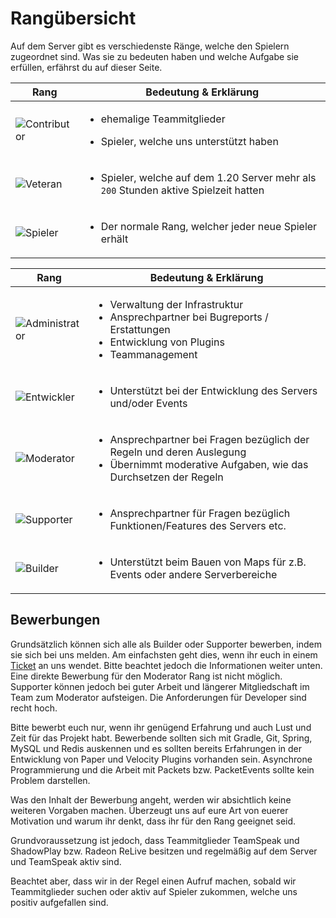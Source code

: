 # Rangübersicht

Auf dem Server gibt es verschiedenste Ränge, welche den Spielern zugeordnet sind.
Was sie zu bedeuten haben und welche Aufgabe sie erfüllen, erfährst du auf dieser Seite.

<tabs>

<tab title="Spieler Ränge" >

| Rang                            | Bedeutung & Erklärung                                                                                |
|---------------------------------|------------------------------------------------------------------------------------------------------|
| ![Contributor](contributor.png) | <ul><li>ehemalige Teammitglieder</li></ul>  <ul><li>Spieler, welche uns unterstützt haben</li></ul>  |
| ![Veteran](veteran.png)         | <ul><li>Spieler, welche auf dem 1.20 Server mehr als `200` Stunden aktive Spielzeit hatten</li></ul> |
| ![Spieler](spieler.png)         | <ul><li>Der normale Rang, welcher jeder neue Spieler erhält </li></ul>                               |

</tab>

<tab title="Team Ränge" >

| Rang                                | Bedeutung & Erklärung                                                                                                                                       |
|-------------------------------------|-------------------------------------------------------------------------------------------------------------------------------------------------------------|
| ![Administrator](administrator.png) | <ul><li>Verwaltung der Infrastruktur</li><li>Ansprechpartner bei Bugreports / Erstattungen</li><li>Entwicklung von Plugins</li><li>Teammanagement</li></ul> |
| ![Entwickler](developer.png)        | <ul><li>Unterstützt bei der Entwicklung des Servers und/oder Events</li></ul>                                                                               |
| ![Moderator](moderator.png)         | <ul><li>Ansprechpartner bei Fragen bezüglich der Regeln und deren Auslegung</li><li>Übernimmt moderative Aufgaben, wie das Durchsetzen der Regeln</li></ul> |
| ![Supporter](supporter.png)         | <ul><li>Ansprechpartner für Fragen bezüglich Funktionen/Features des Servers etc.</li></ul>                                                                 |
| ![Builder](builder.png)             | <ul><li>Unterstützt beim Bauen von Maps für z.B. Events oder andere Serverbereiche</li></ul>                                                                |

</tab>

</tabs>

## Bewerbungen

<deflist>
<def title="Bewerbung als Builder oder Supporter">
Grundsätzlich können sich alle als Builder oder Supporter bewerben, indem sie sich bei uns melden. 
Am einfachsten geht dies, wenn ihr euch in einem 
<a href="%tickets_channel%">Ticket</a>
an uns wendet. Bitte beachtet jedoch die Informationen weiter unten.
</def>
<def title="Bewerbung als Moderator">
Eine direkte Bewerbung für den Moderator Rang ist nicht möglich. Supporter können jedoch bei guter Arbeit und längerer Mitgliedschaft im Team zum Moderator aufsteigen.
</def>
<def title="Bewerbung als Developer" id="dev-application">
Die Anforderungen für Developer sind recht hoch. 

Bitte bewerbt euch nur, wenn ihr genügend Erfahrung und auch Lust und Zeit
für das Projekt habt.
Bewerbende sollten sich mit Gradle, Git, Spring, MySQL und Redis auskennen und es sollten bereits
Erfahrungen in der Entwicklung von Paper und Velocity Plugins vorhanden sein.
Asynchrone Programmierung und die Arbeit
mit Packets bzw. PacketEvents sollte kein Problem darstellen.
</def>
</deflist>

<note>
Was den Inhalt der Bewerbung angeht, werden wir absichtlich keine weiteren Vorgaben machen.
Überzeugt uns auf eure Art von euerer Motivation und warum ihr denkt, dass ihr für den Rang geeignet seid.

Grundvoraussetzung ist jedoch, dass Teammitglieder TeamSpeak und ShadowPlay bzw. Radeon ReLive besitzen und regelmäßig
auf dem Server und TeamSpeak aktiv sind.

Beachtet aber, dass wir in der Regel einen Aufruf machen, sobald wir Teammitglieder suchen oder
aktiv auf Spieler zukommen, welche uns positiv aufgefallen sind.
</note>


